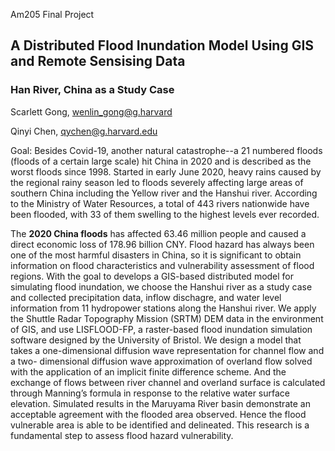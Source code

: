 Am205 Final Project
## A Distributed Flood Inundation Model Using GIS and Remote Sensising Data	
### Han River, China as a Study Case


Scarlett Gong, wenlin_gong@g.harvard

Qinyi Chen, qychen@g.harvard.edu

Goal: Besides Covid-19, another natural catastrophe--a 21 numbered floods (floods of a certain large scale) hit China in 2020 and is described as the worst floods since 1998. Started in early June 2020, heavy rains caused by the regional rainy season led to floods severely affecting large areas of southern China including the Yellow river and the Hanshui river. According to the Ministry of Water Resources, a total of 443 rivers nationwide have been flooded, with 33 of them swelling to the highest levels ever recorded. 

The **2020 China floods** has affected 63.46 million people and caused a direct economic loss of 178.96 billion CNY. Flood hazard has always been one of the most harmful disasters in China, so it is significant to obtain information on flood characteristics and vulnerability assessment of flood regions. With the goal to develops a GIS-based distributed model for simulating flood inundation, we choose the Hanshui river as a study case and collected precipitation data, inflow dischagre, and water level information from 11 hydropower stations along the Hanshui river. We apply the Shuttle Radar Topography Mission (SRTM) DEM data in the environment of GIS, and use LISFLOOD-FP, a raster-based flood inundation simulation software designed by the University of Bristol. We design a model that takes a one-dimensional diffusion wave representation for channel flow and a two- dimensional diffusion wave approximation of overland flow solved with the application of an implicit finite difference scheme. And the exchange of flows between river channel and overland surface is calculated through Manning’s formula in response to the relative water surface elevation. Simulated results in the Maruyama River basin demonstrate an acceptable agreement with the flooded area observed. Hence the flood vulnerable area is able to be identified and delineated. This research is a fundamental step to assess flood hazard vulnerability.

